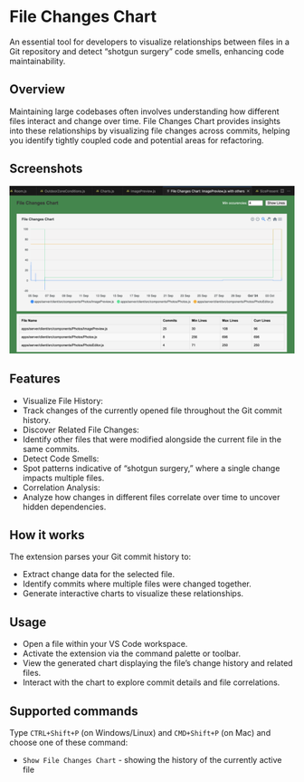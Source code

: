 # File Changes Chart
An essential tool for developers to visualize relationships between files in a Git repository and detect “shotgun surgery” code smells, enhancing code maintainability.

## Overview
Maintaining large codebases often involves understanding how different files interact and change over time. File Changes Chart provides insights into these relationships by visualizing file changes across commits, helping you identify tightly coupled code and potential areas for refactoring.

## Screenshots
![Preview](screenshot.png)

## Features
- Visualize File History:
- Track changes of the currently opened file throughout the Git commit history.
- Discover Related File Changes:
- Identify other files that were modified alongside the current file in the same commits.
- Detect Code Smells:
- Spot patterns indicative of “shotgun surgery,” where a single change impacts multiple files.
- Correlation Analysis:
- Analyze how changes in different files correlate over time to uncover hidden dependencies.

## How it works
The extension parses your Git commit history to:
- Extract change data for the selected file.
- Identify commits where multiple files were changed together.
- Generate interactive charts to visualize these relationships.

## Usage
- Open a file within your VS Code workspace.
- Activate the extension via the command palette or toolbar.
- View the generated chart displaying the file’s change history and related files.
- Interact with the chart to explore commit details and file correlations.

## Supported commands
Type `CTRL+Shift+P` (on Windows/Linux) and `CMD+Shift+P` (on Mac) and choose one of these command:
- `Show File Changes Chart` - showing the history of the currently active file
